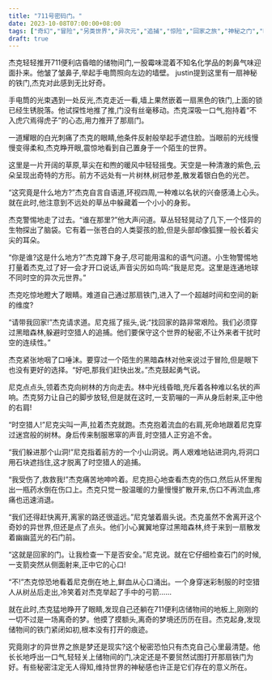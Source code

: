 ```yaml
---
title: "711号密码门。"
date: 2023-10-08T07:00:00+08:00
tags: ["奇幻","冒险","另类世界","异次元","追捕","惊险","回家之旅","神秘之门","时空","梦境","Claude"]
draft: true
--- 
```


杰克轻轻推开711便利店昏暗的储物间门,一股霉味混着不知名化学品的刺鼻气味迎面扑来。他皱了皱鼻子,举起手电筒照向左边的墙壁。 justin提到这里有一扇神秘的铁门,杰克对此感到无比好奇。

手电筒的光束遇到一处反光,杰克走近一看,墙上果然嵌着一扇黑色的铁门,上面的锁已经生锈脱落。他试探性地推了推,门没有丝毫移动。杰克深吸一口气,抱持着“不入虎穴焉得虎子”的心态,用力推开了那扇门。

一道耀眼的白光刺痛了杰克的眼睛,他条件反射般举起手遮住脸。当眼前的光线慢慢变得柔和,杰克睁开眼,震惊地看到自己置身于一个陌生的世界。

这里是一片开阔的草原,草尖在和煦的暖风中轻轻摇曳。天空是一种清澈的紫色,云朵呈现出奇特的方形。前方不远处有一片树林,树冠参差,散发着银白色的光芒。

“这究竟是什么地方?”杰克自言自语道,环视四周,一种难以名状的兴奋感涌上心头。就在此时,他注意到不远处的草丛中躲藏着一个小小的身影。

杰克警惕地走了过去。“谁在那里?”他大声问道。草丛轻轻晃动了几下,一个怪异的生物探出了脑袋。它有着一张苍白的人类婴孩的脸,但是头部却像狐狸一般长着尖尖的耳朵。

“你是谁?这是什么地方?”杰克蹲下身子,尽可能用温和的语气问道。小生物警惕地打量着杰克,过了好一会才开口说话,声音尖厉如鸟鸣:“我是尼克。这里是连通地球不同时空的异次元世界。”

杰克吃惊地瞪大了眼睛。难道自己通过那扇铁门,进入了一个超越时间和空间的新的维度?

“请带我回家!”杰克请求道。尼克摇了摇头,说:“找回家的路非常艰险。我们必须穿过黑暗森林,躲避时空猎人的追捕。他们要保守这个世界的秘密,不让外来者干扰时空的连续性。”

杰克紧张地咽了口唾沫。要穿过一个陌生的黑暗森林对他来说过于冒险,但是眼下也没有更好的选择。“好吧,那我们赶快出发。”杰克鼓起勇气说。

尼克点点头,领着杰克向树林的方向走去。林中光线昏暗,充斥着各种难以名状的声响。杰克努力让自己的脚步放轻,但是就在这时,一支箭嘣的一声从身后射来,正中他的右肩!

“时空猎人!”尼克尖叫一声,拉着杰克就跑。杰克抱着流血的右肩,死命地跟着尼克穿过迷宫般的树林。身后传来制服窸窣的声音,时空猎人正穷追不舍。

“我们躲进那个山洞!”尼克指着前方的一个小山洞说。两人艰难地钻进洞内,将洞口用石块遮挡住,这才脱离了时空猎人的追捕。

“我受伤了,救救我!”杰克痛苦地呻吟着。尼克担心地查看杰克的伤口,然后从怀里掏出一瓶药水倒在伤口上。杰克只觉一股温暖的力量慢慢扩散开来,伤口不再流血,疼痛也迅速消退。

“我们还得赶快离开,离家的路还很遥远。”尼克皱着眉头说。杰克虽然不舍离开这个奇妙的异世界,但还是点了点头。他们小心翼翼地穿过黑暗森林,终于来到一扇散发着幽幽蓝光的石门前。

“这就是回家的门。让我检查一下是否安全。”尼克说。就在它仔细检查石门的时候,一支箭突然从侧面射来,正中它的心口!

“不!”杰克惊恐地看着尼克倒在地上,鲜血从心口涌出。一个身穿迷彩制服的时空猎人从树丛后走出,冷笑着对杰克举起了手中的弓箭......

就在此时,杰克猛地睁开了眼睛,发现自己还躺在711便利店储物间的地板上,刚刚的一切不过是一场离奇的梦。他摸了摸额头,离奇的梦境还历历在目。杰克起身,发现储物间的铁门紧闭如初,根本没有打开的痕迹。

究竟刚才的异世界之旅是梦还是现实?这个秘密恐怕只有杰克自己心里最清楚。他长长地呼出一口气,轻轻关上储物间的门,决定还是不要贸然试图打开那扇铁门为好。有些秘密注定无人得知,维持世界的神秘感也许正是它们存在的意义所在。
